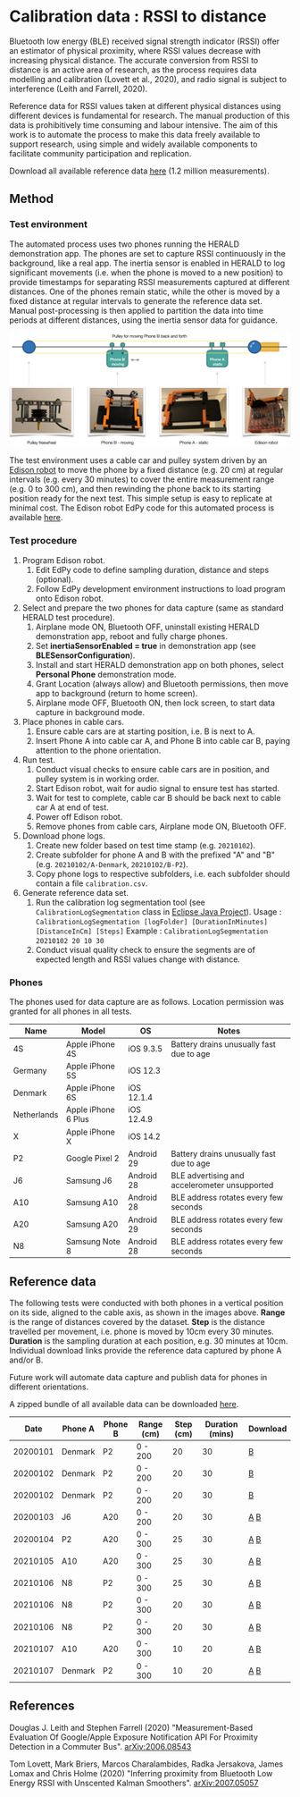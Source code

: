 # Calibration data : RSSI to distance 

Bluetooth low energy (BLE) received signal strength indicator (RSSI) offer an estimator of physical proximity, where RSSI values decrease with increasing physical distance. The accurate conversion from RSSI to distance is an active area of research, as the process requires data modelling and calibration (Lovett et al., 2020), and radio signal is subject to interference (Leith and Farrell, 2020).

Reference data for RSSI values taken at different physical distances using different devices is fundamental for research. The manual production of this data is prohibitively time consuming and labour intensive. The aim of this work is to automate the process to make this data freely available to support research, using simple and widely available components to facilitate community participation and replication.

Download all available reference data [here](bundle.zip) (1.2 million measurements).

## Method

### Test environment

The automated process uses two phones running the HERALD demonstration app. The phones are set to capture RSSI continuously in the background, like a real app. The inertia sensor is enabled in HERALD to log significant movements  (i.e. when the phone is moved to a new position) to provide timestamps for separating RSSI measurements captured at different distances. One of the phones remain static, while the other is moved by a fixed distance at regular intervals to generate the reference data set. Manual post-processing is then applied to partition the data into time periods at different distances, using the inertia sensor data for guidance.

![test environment](test-environment.png)

The test environment uses a cable car and pulley system driven by an [Edison robot](https://meetedison.com) to move the phone by a fixed distance (e.g. 20 cm) at regular intervals (e.g. every 30 minutes) to cover the entire measurement range (e.g. 0 to 300 cm), and then rewinding the phone back to its starting position ready for the next test. This simple setup is easy to replicate at minimal cost. The Edison robot EdPy code for this automated process is available [here](edison.py).

### Test procedure

1. Program Edison robot.
   1. Edit EdPy code to define sampling duration, distance and steps (optional).
   2. Follow EdPy development environment instructions to load program onto Edison robot.
2. Select and prepare the two phones for data capture (same as standard HERALD test procedure).
   1. Airplane mode ON, Bluetooth OFF, uninstall existing HERALD demonstration app, reboot and fully charge phones.
   2. Set **inertiaSensorEnabled = true** in demonstration app (see **BLESensorConfiguration**).
   3. Install and start HERALD demonstration app on both phones, select **Personal Phone** demonstration mode.
   4. Grant Location (always allow) and Bluetooth permissions, then move app to background (return to home screen).
   5. Airplane mode OFF, Bluetooth ON, then lock screen, to start data capture in background mode.
3. Place phones in cable cars.
   1. Ensure cable cars are at starting position, i.e. B is next to A.
   2. Insert Phone A into cable car A, and Phone B into cable car B, paying attention to the phone orientation.
4. Run test.
   1. Conduct visual checks to ensure cable cars are in position, and pulley system is in working order.
   2. Start Edison robot, wait for audio signal to ensure test has started.
   3. Wait for test to complete, cable car B should be back next to cable car A at end of test.
   4. Power off Edison robot.
   5. Remove phones from cable cars, Airplane mode ON, Bluetooth OFF.
5. Download phone logs.
   1. Create new folder based on test time stamp (e.g. `20210102`).
   2. Create subfolder for phone A and B with the prefixed "A" and "B" (e.g. `20210102/A-Denmark`, `20210102/B-P2`).
   3. Copy phone logs to respective subfolders, i.e. each subfolder should contain a file `calibration.csv`.
6. Generate reference data set.
   1. Run the calibration log segmentation tool (see `CalibrationLogSegmentation` class in [Eclipse Java Project](java/segmentation)).
      Usage : `CalibrationLogSegmentation [logFolder] [DurationInMinutes] [DistanceInCm] [Steps]`
      Example : `CalibrationLogSegmentation 20210102 20 10 30`
   2. Conduct visual quality check to ensure the segments are of expected length and RSSI values change with distance.

### Phones

The phones used for data capture are as follows. Location permission was granted for all phones in all tests.

| Name        | Model               | OS         | Notes                                         |
| ----------- | ------------------- | ---------- | --------------------------------------------- |
| 4S          | Apple iPhone 4S     | iOS 9.3.5  | Battery drains unusually fast due to age      |
| Germany     | Apple iPhone 5S     | iOS 12.3   |                                               |
| Denmark     | Apple iPhone 6S     | iOS 12.1.4 |                                               |
| Netherlands | Apple iPhone 6 Plus | iOS 12.4.9 |                                               |
| X           | Apple iPhone X      | iOS 14.2   |                                               |
| P2          | Google Pixel 2      | Android 29 | Battery drains unusually fast due to age      |
| J6          | Samsung J6          | Android 28 | BLE advertising and accelerometer unsupported |
| A10         | Samsung A10         | Android 28 | BLE address rotates every few seconds         |
| A20         | Samsung A20         | Android 29 | BLE address rotates every few seconds         |
| N8          | Samsung Note 8      | Android 28 | BLE address rotates every few seconds         |

## Reference data

The following tests were conducted with both phones in a vertical position on its side, aligned to the cable axis, as shown in the images above. **Range** is the range of distances covered by the dataset. **Step** is the distance travelled per movement, i.e. phone is moved by 10cm every 30 minutes. **Duration** is the sampling duration at each position, e.g. 30 minutes at 10cm. Individual download links provide the reference data captured by phone A and/or B.

Future work will automate data capture and publish data for phones in different orientations.

A zipped bundle of all available data can be downloaded [here](bundle.zip).

| Date     | Phone A | Phone B | Range (cm) | Step (cm) | Duration (mins) | Download                                          |
| -------- | ------- | ------- | ---------- | --------- | --------------- | ------------------------------------------------- |
| 20200101 | Denmark | P2      | 0 - 200    | 20        | 30              | [B](20210101-1938-B.csv)                          |
| 20200102 | Denmark | P2      | 0 - 200    | 20        | 30              | [B](20210102-1128-B.csv)                          |
| 20200102 | Denmark | P2      | 0 - 200    | 20        | 30              | [B](20210102-1800-B.csv)                          |
| 20200103 | J6      | A20     | 0 - 200    | 20        | 30              | [A](20210103-1026-A.csv) [B](20210103-1026-B.csv) |
| 20200104 | P2      | A20     | 0 - 300    | 25        | 30              | [A](20210104-1422-A.csv) [B](20210104-1422-B.csv) |
| 20210105 | A10     | A20     | 0 - 300    | 25        | 30              | [A](20210105-1754-A.csv) [B](20210105-1754-B.csv) |
| 20210106 | N8      | P2      | 0 - 300    | 25        | 30              | [A](20210106-0815-A.csv) [B](20210106-0815-B.csv) |
| 20210106 | N8      | P2      | 0 - 300    | 20        | 30              | [A](20210106-1501-A.csv) [B](20210106-1501-B.csv)     |
| 20210106 | N8      | P2      | 0 - 300    | 20        | 30              | [A](20210106-2251-A.csv) [B](20210106-2251-B.csv)     |
| 20210107 | A10     | A20     | 0 - 300    | 10        | 20              | [A](20210107-1119-A.csv) [B](20210107-1119-B.csv) |
| 20210107 | Denmark     | P2     | 0 - 300    | 10        | 20              | [A](20210107-2241-A.csv) [B](20210107-2241-B.csv) |


## References

Douglas J. Leith and Stephen Farrell (2020) "Measurement-Based Evaluation Of Google/Apple Exposure Notification API For Proximity Detection in a Commuter Bus". [arXiv:2006.08543](https://arxiv.org/abs/2006.08543)

Tom Lovett, Mark Briers, Marcos Charalambides, Radka Jersakova, James Lomax and Chris Holme (2020) "Inferring proximity from Bluetooth Low Energy RSSI with Unscented Kalman Smoothers". [arXiv:2007.05057](https://arxiv.org/abs/2007.05057)